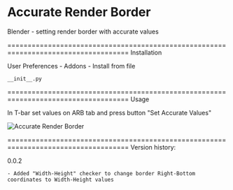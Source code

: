 Accurate Render Border
====================================================================================
Blender - setting render border with accurate values

====================================================================================
Installation

User Preferences - Addons - Install from file
    
    __init__.py

====================================================================================
Usage

In T-bar set values on ARB tab and press button "Set Accurate Values"

<img src="http://b3d.interplanety.ru/wp-content/upload_content/2016/10/00-2-400x353.jpg" title="Accurate Render Border">

====================================================================================
Version history:

0.0.2

    - Added "Width-Height" checker to change border Right-Bottom coordinates to Width-Height values
